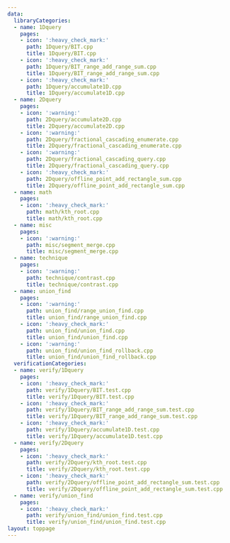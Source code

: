 ```yaml
---
data:
  libraryCategories:
  - name: 1Dquery
    pages:
    - icon: ':heavy_check_mark:'
      path: 1Dquery/BIT.cpp
      title: 1Dquery/BIT.cpp
    - icon: ':heavy_check_mark:'
      path: 1Dquery/BIT_range_add_range_sum.cpp
      title: 1Dquery/BIT_range_add_range_sum.cpp
    - icon: ':heavy_check_mark:'
      path: 1Dquery/accumulate1D.cpp
      title: 1Dquery/accumulate1D.cpp
  - name: 2Dquery
    pages:
    - icon: ':warning:'
      path: 2Dquery/accumulate2D.cpp
      title: 2Dquery/accumulate2D.cpp
    - icon: ':warning:'
      path: 2Dquery/fractional_cascading_enumerate.cpp
      title: 2Dquery/fractional_cascading_enumerate.cpp
    - icon: ':warning:'
      path: 2Dquery/fractional_cascading_query.cpp
      title: 2Dquery/fractional_cascading_query.cpp
    - icon: ':heavy_check_mark:'
      path: 2Dquery/offline_point_add_rectangle_sum.cpp
      title: 2Dquery/offline_point_add_rectangle_sum.cpp
  - name: math
    pages:
    - icon: ':heavy_check_mark:'
      path: math/kth_root.cpp
      title: math/kth_root.cpp
  - name: misc
    pages:
    - icon: ':warning:'
      path: misc/segment_merge.cpp
      title: misc/segment_merge.cpp
  - name: technique
    pages:
    - icon: ':warning:'
      path: technique/contrast.cpp
      title: technique/contrast.cpp
  - name: union_find
    pages:
    - icon: ':warning:'
      path: union_find/range_union_find.cpp
      title: union_find/range_union_find.cpp
    - icon: ':heavy_check_mark:'
      path: union_find/union_find.cpp
      title: union_find/union_find.cpp
    - icon: ':warning:'
      path: union_find/union_find_rollback.cpp
      title: union_find/union_find_rollback.cpp
  verificationCategories:
  - name: verify/1Dquery
    pages:
    - icon: ':heavy_check_mark:'
      path: verify/1Dquery/BIT.test.cpp
      title: verify/1Dquery/BIT.test.cpp
    - icon: ':heavy_check_mark:'
      path: verify/1Dquery/BIT_range_add_range_sum.test.cpp
      title: verify/1Dquery/BIT_range_add_range_sum.test.cpp
    - icon: ':heavy_check_mark:'
      path: verify/1Dquery/accumulate1D.test.cpp
      title: verify/1Dquery/accumulate1D.test.cpp
  - name: verify/2Dquery
    pages:
    - icon: ':heavy_check_mark:'
      path: verify/2Dquery/kth_root.test.cpp
      title: verify/2Dquery/kth_root.test.cpp
    - icon: ':heavy_check_mark:'
      path: verify/2Dquery/offline_point_add_rectangle_sum.test.cpp
      title: verify/2Dquery/offline_point_add_rectangle_sum.test.cpp
  - name: verify/union_find
    pages:
    - icon: ':heavy_check_mark:'
      path: verify/union_find/union_find.test.cpp
      title: verify/union_find/union_find.test.cpp
layout: toppage
---
```

